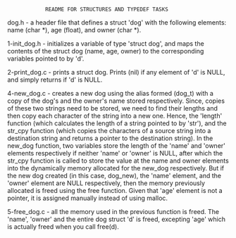 				README FOR STRUCTURES AND TYPEDEF TASKS

dog.h - a header file that defines a struct 'dog' with the following elements: name (char \*), age (float), and owner (char \*).

1-init_dog.h - initializes a variable of type 'struct dog', and maps the contents of the struct dog (name, age, owner) to the corresponding variables pointed to by 'd'.

2-print_dog.c - prints a struct dog. Prints (nil) if any element of 'd' is NULL, and simply returns if 'd' is NULL.

4-new_dog.c - creates a new dog using the alias formed (dog_t) with a copy of the dog's and the owner's name stored respectively. Since, copies of these two strings need to be stored, we need to find their lengths and then copy each character of the string into a new one. 
Hence, the 'length' function (which calculates the length of a string pointed to by 'str'), and the str_cpy function (which copies the characters of a source string into a destination string and returns a pointer to the destination string). 
In the new_dog function, two variables store the length of the 'name' and 'owner' elements respectively if neither 'name' or 'owner' is NULL, after which the str_cpy function is called to store the value at the name and owner elements into the dynamically memory allocated for the new_dog respectively. But if the new dog created (in this case, dog_new), the 'name' element, and the 'owner' element are NULL respectively, then the memory previously allocated is freed using the free function.
Given that 'age' element is not a pointer, it is assigned manually instead of using malloc.

5-free_dog.c - all the memory used in the previous function is freed. The 'name', 'owner' and the entire dog struct 'd' is freed, excepting 'age' which is actually freed when you call free(d).
